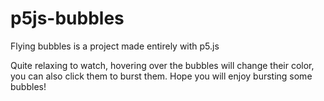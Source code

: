 # p5js-bubbles
Flying bubbles is a project made entirely with p5.js

Quite relaxing to watch, hovering over the bubbles will change their color, you can also click them to burst them.
Hope you will enjoy bursting some bubbles!
